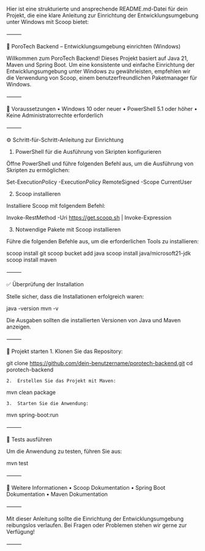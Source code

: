 Hier ist eine strukturierte und ansprechende README.md-Datei für dein Projekt, die eine klare Anleitung zur Einrichtung der Entwicklungsumgebung unter Windows mit Scoop bietet:

⸻

🚀 PoroTech Backend – Entwicklungsumgebung einrichten (Windows)

Willkommen zum PoroTech Backend! Dieses Projekt basiert auf Java 21, Maven und Spring Boot. Um eine konsistente und einfache Einrichtung der Entwicklungsumgebung unter Windows zu gewährleisten, empfehlen wir die Verwendung von Scoop, einem benutzerfreundlichen Paketmanager für Windows.

⸻

🧰 Voraussetzungen
	•	Windows 10 oder neuer
	•	PowerShell 5.1 oder höher
	•	Keine Administratorrechte erforderlich

⸻

⚙️ Schritt-für-Schritt-Anleitung zur Einrichtung

1. PowerShell für die Ausführung von Skripten konfigurieren

Öffne PowerShell und führe folgenden Befehl aus, um die Ausführung von Skripten zu ermöglichen:

Set-ExecutionPolicy -ExecutionPolicy RemoteSigned -Scope CurrentUser

2. Scoop installieren

Installiere Scoop mit folgendem Befehl:

Invoke-RestMethod -Uri https://get.scoop.sh | Invoke-Expression

3. Notwendige Pakete mit Scoop installieren

Führe die folgenden Befehle aus, um die erforderlichen Tools zu installieren:

scoop install git
scoop bucket add java
scoop install java/microsoft21-jdk
scoop install maven



⸻

✅ Überprüfung der Installation

Stelle sicher, dass die Installationen erfolgreich waren:

java -version
mvn -v

Die Ausgaben sollten die installierten Versionen von Java und Maven anzeigen.

⸻

🏁 Projekt starten
	1.	Klonen Sie das Repository:

git clone https://github.com/dein-benutzername/porotech-backend.git
cd porotech-backend


	2.	Erstellen Sie das Projekt mit Maven:

mvn clean package


	3.	Starten Sie die Anwendung:

mvn spring-boot:run



⸻

🧪 Tests ausführen

Um die Anwendung zu testen, führen Sie aus:

mvn test



⸻

📄 Weitere Informationen
	•	Scoop Dokumentation
	•	Spring Boot Dokumentation
	•	Maven Dokumentation

⸻

Mit dieser Anleitung sollte die Einrichtung der Entwicklungsumgebung reibungslos verlaufen. Bei Fragen oder Problemen stehen wir gerne zur Verfügung!

⸻

